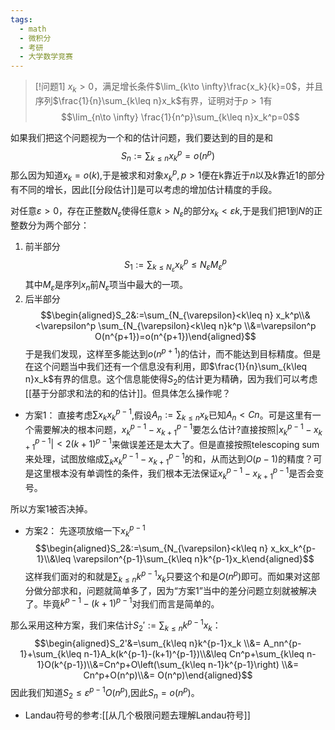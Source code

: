 ```yaml
---
tags:
  - math
  - 微积分
  - 考研
  - 大学数学竞赛
---
```


> [!问题1]
> $x_k>0$，满足增长条件$\lim_{k\to \infty}\frac{x_k}{k}=0$，并且序列$\frac{1}{n}\sum_{k\leq n}x_k$有界，证明对于$p>1$有$$\lim_{n\to \infty} \frac{1}{n^p}\sum_{k\leq n}x_k^p=0$$

如果我们把这个问题视为一个和的估计问题，我们要达到的目的是和$$S_n:=\sum_{k\leq n}x_k^p=o(n^p)$$那么因为知道$x_k=o(k)$,于是被求和对象$x_k^p,p>1$便在k靠近于$n$以及$k$靠近$1$的部分有不同的增长，因此[[分段估计]]是可以考虑的增加估计精度的手段。

对任意$\varepsilon>0$，存在正整数$N_{\varepsilon}$使得任意$k>N_{\varepsilon}$的部分$x_k<\varepsilon k$,于是我们把$1$到$N$的正整数分为两个部分：
1. 前半部分$$S_1:=\sum_{k\leq N_{\varepsilon}} x_k^p\leq N_{\varepsilon}M_{\varepsilon}^p$$其中$M_{\varepsilon}$是序列$x_n$前$N_{\varepsilon}$项当中最大的一项。
2. 后半部分$$\begin{aligned}S_2&:=\sum_{N_{\varepsilon}<k\leq n} x_k^p\\&<\varepsilon^p \sum_{N_{\varepsilon}<k\leq n}k^p \\&=\varepsilon^p O(n^{p+1})=o(n^{p+1})\end{aligned}$$
于是我们发现，这样至多能达到$o(n^{p+1})$的估计，而不能达到目标精度。但是在这个问题当中我们还有一个信息没有利用，即$\frac{1}{n}\sum_{k\leq n}x_k$有界的信息。这个信息能使得$S_2$的估计更为精确，因为我们可以考虑[[基于分部求和法的和的估计]]。但具体怎么操作呢？

* 方案1：
直接考虑$\sum x_k x_k^{p-1}$,假设$A_n:=\sum_{k\leq n}x_k$已知$A_n<Cn$。可是这里有一个需要解决的根本问题，$x_k^{p-1}-x_{k+1}^{p-1}$要怎么估计?直接按照$|x_k^{p-1}-x_{k+1}^{p-1}|<2(k+1)^{p-1}$来做误差还是太大了。但是直接按照telescoping sum来处理，试图放缩成$\sum_k x_k^{p-1}-x_{k+1}^{p-1}$的和，从而达到$O(p-1)$的精度？可是这里根本没有单调性的条件，我们根本无法保证$x_k^{p-1}-x_{k+1}^{p-1}$是否会变号。

所以方案1被否决掉。

* 方案2：
先逐项放缩一下$x_k^{p-1}$
$$\begin{aligned}S_2&:=\sum_{N_{\varepsilon}<k\leq n} x_kx_k^{p-1}\\&\leq \varepsilon^{p-1}\sum_{k\leq n}k^{p-1}x_k\end{aligned}$$这样我们面对的和就是$\sum_{k\leq n}k^{p-1}x_k$只要这个和是$O(n^p)$即可。而如果对这部分做分部求和，问题就简单多了，因为“方案1”当中的差分问题立刻就被解决了。毕竟$k^{p-1}-(k+1)^{p-1}$对我们而言是简单的。

那么采用这种方案，我们来估计$S_2':=\sum_{k\leq n}k^{p-1}x_k$：$$\begin{aligned}S_2'&=\sum_{k\leq n}k^{p-1}x_k \\&= A_nn^{p-1}+\sum_{k\leq n-1}A_k(k^{p-1}-(k+1)^{p-1})\\&\leq Cn^p+\sum_{k\leq n-1}O(k^{p-1})\\&=Cn^p+O\left(\sum_{k\leq n-1}k^{p-1}\right) \\&= Cn^p+O(n^p)\\&= O(n^p)\end{aligned}$$
因此我们知道$S_2 \leq \varepsilon^{p-1}O(n^p)$,因此$S_n = o(n^p)$。
* Landau符号的参考:[[从几个极限问题去理解Landau符号]]
